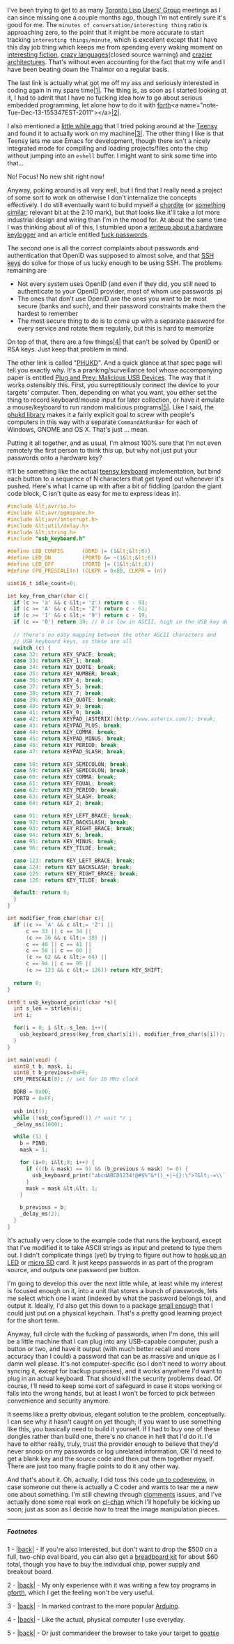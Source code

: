I've been trying to get to as many [Toronto Lisp Users' Group](http://www.lisptoronto.org/past-meetings/discussion-meeting-november-2011) meetings as I can since missing one a couple months ago, though I'm not entirely sure it's good for me. The `minutes of conversation/interesting thing` ratio is approaching zero, to the point that it might be more accurate to start tracking `interesting things/minute`, which is excellent except that I have this day job thing which keeps me from spending every waking moment on [interesting fiction](http://english.lem.pl/), [crazy languages](http://www.rebol.org/)(closed source warning) and [crazier architectures](http://www.greenarraychips.com/home/products/). That's without even accounting for the fact that my wife and I have been beating down the Thalmor on a regular basis.

The last link is actually what got me off my ass and seriously interested in coding again in my spare time<a name="note-Tue-Dec-13-155321EST-2011"></a>[|1|](#foot-Tue-Dec-13-155321EST-2011). The thing is, as soon as I started looking at it, I had to admit that I have no fucking idea how to go about serious embedded programming, let alone how to do it with [forth](http://en.wikipedia.org/wiki/Forth_(programming_language))<a name="note-Tue-Dec-13-155347EST-2011"></a>[|2|](#foot-Tue-Dec-13-155347EST-2011).

I also mentioned a [little while ago](http://langnostic.blogspot.com/2011/11/false-alarm-also-teensy.html) that I tried poking around at the [Teensy](http://www.pjrc.com/teensy/) and found it to actually work on my machine<a name="note-Tue-Dec-13-155401EST-2011"></a>[|3|](#foot-Tue-Dec-13-155401EST-2011). The other thing I like is that Teensy lets me use Emacs for development, though there isn't a nicely integrated mode for compiling and loading projects/files onto the chip without jumping into an `eshell` buffer. I might want to sink some time into that...

No! Focus! No new shit right now!

Anyway, poking around is all very well, but I find that I really need a project of some sort to work on otherwise I don't internalize the concepts effectively. I do still eventually want to build myself a [chordite](http://chordite.com/) (or [something similar](http://www.youtube.com/watch?v=URqYG-iMcTY); relevant bit at the 2:10 mark), but that looks like it'll take a lot more industrial design and wiring than I'm in the mood for. At about the same time I was thinking about all of this, I stumbled upon a [writeup about a hardware keylogger](http://www.irongeek.com/i.php?page=security/homemade-hardware-keylogger-phukd) and an article entitled [fuck passwords](http://me.veekun.com/blog/2011/12/04/fuck-passwords/).

The second one is all the correct complaints about passwords and authentication that OpenID was supposed to almost solve, and that [SSH keys](http://linuxproblem.org/art_9.html) do solve for those of us lucky enough to be using SSH. The problems remaining are


-   Not every system uses OpenID (and even if they did, you still need to authenticate to your OpenID provider, most of whom use passwords :p)
-   The ones that don't use OpenID are the ones you want to be most secure (banks and such), and their password constraints make them the hardest to remember
-   The most secure thing to do is to come up with a separate password for every service and rotate them regularly, but this is hard to memorize


On top of that, there are a few things<a name="note-Tue-Dec-13-155549EST-2011"></a>[|4|](#foot-Tue-Dec-13-155549EST-2011) that can't be solved by OpenID or RSA keys. Just keep that problem in mind.

The other link is called "[PHUKD](http://www.irongeek.com/i.php?page=security/homemade-hardware-keylogger-phukd)". And a quick glance at that spec page will tell you exactly why. It's a pranking/surveillance tool whose accompanying paper is entitled [Plug and Prey: Malicious USB Devices](http://www.irongeek.com/i.php?page=security/plug-and-prey-malicious-usb-devices). The way that it works ostensibly this. First, you surreptitiously connect the device to your targets' computer. Then, depending on what you want, you either set the thing to record keyboard/mouse input for later collection, or have it emulate a mouse/keyboard to run random malicious programs<a name="note-Tue-Dec-13-155701EST-2011"></a>[|5|](#foot-Tue-Dec-13-155701EST-2011). Like I said, the [phukd library](http://www.irongeek.com/i.php?page=security/programmable-hid-usb-keystroke-dongle#Programming_examples_and_my_PHUKD_library) makes it a fairly explicit goal to screw with people's computers in this way with a separate `CommandAtRunBar` for each of Windows, GNOME and OS X. That's just ... mean.

Putting it all together, and as usual, I'm almost 100% sure that I'm not even remotely the first person to think this up, but why not just put your passwords onto a hardware key?

It'll be something like the actual [teensy keyboard](http://www.pjrc.com/teensy/usb_keyboard.html) implementation, but bind each button to a sequence of N characters that get typed out whenever it's pushed. Here's what I came up with after a bit of fiddling (pardon the giant code block, C isn't quite as easy for me to express ideas in).

```c
#include &lt;avr/io.h>
#include &lt;avr/pgmspace.h>
#include &lt;avr/interrupt.h>
#include &lt;util/delay.h>
#include &lt;string.h>
#include "usb_keyboard.h"

#define LED_CONFIG      (DDRD |= (1&lt;&lt;6))
#define LED_ON          (PORTD &= ~(1&lt;&lt;6))
#define LED_OFF         (PORTD |= (1&lt;&lt;6))
#define CPU_PRESCALE(n) (CLKPR = 0x80, CLKPR = (n))

uint16_t idle_count=0;

int key_from_char(char c){
  if (c >= 'a' && c &lt;= 'z') return c - 93;
  if (c >= 'A' && c &lt;= 'Z') return c - 61;
  if (c >= '1' && c &lt;= '9') return c - 19;
  if (c == '0') return 39; // 0 is low in ASCII, high in the USB key definition
 
  // there's no easy mapping between the other ASCII characters and 
  // USB keyboard keys, so these are all 
  switch (c) {
  case 32: return KEY_SPACE; break;
  case 33: return KEY_1; break;
  case 34: return KEY_QUOTE; break;
  case 35: return KEY_NUMBER; break;
  case 36: return KEY_4; break;
  case 37: return KEY_5; break;
  case 38: return KEY_7; break;
  case 39: return KEY_QUOTE; break;
  case 40: return KEY_9; break;
  case 41: return KEY_0; break;
  case 42: return KEYPAD_[ASTERIX](http://www.asterix.com/); break;
  case 43: return KEYPAD_PLUS; break;
  case 44: return KEY_COMMA; break;
  case 45: return KEYPAD_MINUS; break;
  case 46: return KEY_PERIOD; break;
  case 47: return KEYPAD_SLASH; break;

  case 58: return KEY_SEMICOLON; break;
  case 59: return KEY_SEMICOLON; break;
  case 60: return KEY_COMMA; break;
  case 61: return KEY_EQUAL; break;
  case 62: return KEY_PERIOD; break;
  case 63: return KEY_SLASH; break;
  case 64: return KEY_2; break;

  case 91: return KEY_LEFT_BRACE; break;
  case 92: return KEY_BACKSLASH; break;
  case 93: return KEY_RIGHT_BRACE; break;
  case 94: return KEY_6; break;
  case 95: return KEY_MINUS; break;
  case 96: return KEY_TILDE; break;

  case 123: return KEY_LEFT_BRACE; break;
  case 124: return KEY_BACKSLASH; break;
  case 125: return KEY_RIGHT_BRACE; break;
  case 126: return KEY_TILDE; break;

  default: return 0;
  }
}

int modifier_from_char(char c){
  if ((c >= 'A' && c &lt;= 'Z') ||
      c == 33 || c == 34 ||
      (c >= 36 && c &lt;= 38) ||
      c == 40 || c == 41 ||
      c == 58 || c == 60 ||
      (c >= 62 && c &lt;= 64) ||
      c == 94 || c == 95 ||
      (c >= 123 && c &lt;= 126)) return KEY_SHIFT;
  
  return 0;
}

int8_t usb_keyboard_print(char *s){
  int s_len = strlen(s);
  int i;

  for(i = 0; i &lt; s_len; i++){
    usb_keyboard_press(key_from_char(s[i]), modifier_from_char(s[i]));
  }
}

int main(void) {
  uint8_t b, mask, i;
  uint8_t b_previous=0xFF;
  CPU_PRESCALE(0); // set for 16 MHz clock

  DDRB = 0x00;
  PORTB = 0xFF;
 
  usb_init();
  while (!usb_configured()) /* wait */ ;
  _delay_ms(1000);

  while (1) {
    b = PINB;
    mask = 1;

    for (i=0; i&lt;8; i++) {
      if (((b & mask) == 0) && (b_previous & mask) != 0) {
        usb_keyboard_print("abcdABCD1234!@#$%^&*()_+|~{}:\">?&lt;-=\\`[];',./");
      }
      mask = mask &lt;&lt; 1;
    }

    b_previous = b;
    _delay_ms(2);
  }
}
```

<!-- " -->

It's actually very close to the example code that runs the keyboard, except that I've modified it to take ASCII strings as input and pretend to type them out. I didn't complicate things (yet) by trying to figure out how to [hook up an LED](http://www.dorkbotpdx.org/blog/spacewrench/cool_thing_with_broken_teensy) or [micro SD](http://www.pjrc.com/teensy/sd_adaptor.html) card. It just keeps passwords in as part of the program source, and outputs one password per button.

I'm going to develop this over the next little while, at least while my interest is focused enough on it, into a unit that stores a bunch of passwords, lets me select which one I want (indexed by what the password belongs to), and output it. Ideally, I'd also get this down to a package [small enough](http://www.irongeek.com/i.php?page=security/programmable-hid-usb-keystroke-dongle) that I could just put on a physical keychain. That's a pretty good learning project for the short term.

Anyway, full circle with the fucking of passwords, when I'm done, this will be a little machine that I can plug into any USB-capable computer, push a button or two, and have it output (with much better recall and more accuracy than I could) a password that can be as massive and unique as I damn well please. It's not computer-specific (so I don't need to worry about syncing it, except for backup purposes), and it works anywhere I'd want to plug in an actual keyboard. That should kill the security problems dead. Of course, I'll need to keep some sort of safeguard in case it stops working or falls into the wrong hands, but at least I won't be forced to pick between convenience and security anymore.

It seems like a pretty obvious, elegant solution to the problem, conceptually. I can see why it hasn't caught on yet though; if you want to use something like this, you basically need to build it yourself. If I had to buy one of these dongles rather than build one, there's no chance in hell that I'd do it. I'd have to either really, truly, trust the provider enough to believe that they'd never snoop on my passwords or log unrelated information, OR I'd need to get a blank key and the source code and then put them together myself. There are just too many fragile points to do it any other way.

And that's about it. Oh, actually, I did toss this code [up to codereview](http://codereview.stackexchange.com/questions/6796/keyboard-printing-with-teensy), in case someone out there is actually a C coder and wants to tear me a new one about something. I'm still chewing through [clomments](https://github.com/Inaimathi/clomments) issues, and I've actually done some real work on [cl-chan](http://langnostic.blogspot.com/2011/08/cl-chan-clsql-and-hunchentoot-crash.html) which I'll hopefully be kicking up soon; just as soon as I decide how to treat the image manipulation pieces.

* * *
##### Footnotes

1 - <a name="foot-Tue-Dec-13-155321EST-2011"></a>[|back|](#note-Tue-Dec-13-155321EST-2011) -  If you're also interested, but don't want to drop the $500 on a full, two-chip eval board, you can also get a [breadboard kit](http://www.greenarraychips.com/home/documents/budget.html) for about $60 total, though you have to buy the individual chip, power supply and breakout board.

2 - <a name="foot-Tue-Dec-13-155347EST-2011"></a>[|back|](#note-Tue-Dec-13-155347EST-2011) -  My only experience with it was writing a few toy programs in [gforth](http://www.gnu.org/s/gforth/), which I get the feeling won't be very useful.

3 - <a name="foot-Tue-Dec-13-155401EST-2011"></a>[|back|](#note-Tue-Dec-13-155401EST-2011) -  In marked contrast to the more popular [Arduino](http://www.arduino.cc/).

4 - <a name="foot-Tue-Dec-13-155549EST-2011"></a>[|back|](#note-Tue-Dec-13-155549EST-2011) -  Like the actual, physical computer I use everyday.

5 - <a name="foot-Tue-Dec-13-155701EST-2011"></a>[|back|](#note-Tue-Dec-13-155701EST-2011) - Or just commandeer the browser to take your target to [goatse](http://www.youtube.com/watch?v=dQw4w9WgXcQ)
